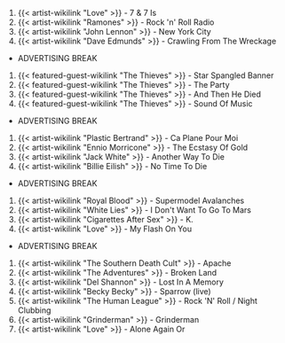1. {{< artist-wikilink "Love" >}} - 7 & 7 Is
2. {{< artist-wikilink "Ramones" >}} - Rock 'n' Roll Radio
3. {{< artist-wikilink "John Lennon" >}} - New York City
4. {{< artist-wikilink "Dave Edmunds" >}} - Crawling From The Wreckage

- ADVERTISING BREAK

1. {{< featured-guest-wikilink "The Thieves" >}} - Star Spangled Banner
2. {{< featured-guest-wikilink "The Thieves" >}} - The Party
3. {{< featured-guest-wikilink "The Thieves" >}} - And Then He Died
4. {{< featured-guest-wikilink "The Thieves" >}} - Sound Of Music

- ADVERTISING BREAK

1. {{< artist-wikilink "Plastic Bertrand" >}} - Ca Plane Pour Moi
2. {{< artist-wikilink "Ennio Morricone" >}} - The Ecstasy Of Gold 
3. {{< artist-wikilink "Jack White" >}} - Another Way To Die
4. {{< artist-wikilink "Billie Eilish" >}} - No Time To Die

- ADVERTISING BREAK

1. {{< artist-wikilink "Royal Blood" >}} - Supermodel Avalanches
2. {{< artist-wikilink "White Lies" >}} - I Don't Want To Go To Mars
3. {{< artist-wikilink "Cigarettes After Sex" >}} - K.
4. {{< artist-wikilink "Love" >}} - My Flash On You

- ADVERTISING BREAK

1. {{< artist-wikilink "The Southern Death Cult" >}} - Apache
2. {{< artist-wikilink "The Adventures" >}} - Broken Land
3. {{< artist-wikilink "Del Shannon" >}} - Lost In A Memory
4. {{< artist-wikilink "Becky Becky" >}} - Sparrow (live)
5. {{< artist-wikilink "The Human League" >}} - Rock 'N' Roll / Night Clubbing
6. {{< artist-wikilink "Grinderman" >}} - Grinderman
7. {{< artist-wikilink "Love" >}} - Alone Again Or
